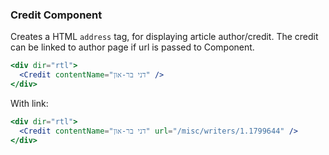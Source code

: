 ### Credit Component

Creates a HTML `address` tag, for displaying article author/credit.
The credit can be linked to author page if url is passed to Component.

```jsx
<div dir="rtl">
  <Credit contentName="דני בר-און" />
</div>
```

With link:

```jsx
<div dir="rtl">
  <Credit contentName="דני בר-און" url="/misc/writers/1.1799644" />
</div>
```
